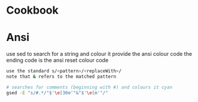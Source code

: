 # Cookbook

# Ansi

use sed to search for a string and colour it
provide the ansi colour code
the ending code is the ansi reset colour code

```bash
use the standard s/<pattern>/<replaceWith>/
note that & refers to the matched pattern

# searches for comments (beginning with #) and colours it cyan
gsed -E "s/#.*/"$'\e[36m'"&"$'\e[m'"/"
```
